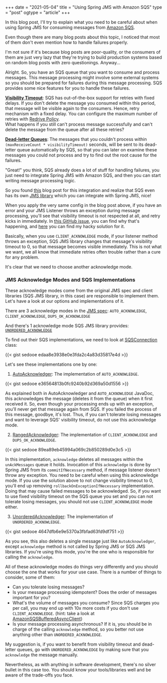 +++
date = "2021-05-04"
title = "Using Spring JMS with Amazon SQS"
type = "post"
ogtype = "article"
+++

In this blog post, I'll try to explain what you need to be careful about when using Spring JMS for consuming messages from [Amazon SQS](https://aws.amazon.com/sqs/).

Even though there are many blog posts about this topic, I noticed that most of them don't even mention how to handle failures properly.

I'm not sure if it's because blog posts are poor-quality, or the consumers of them are just very lazy that they're trying to build production systems based on random blog posts with zero questionings. Anyway...

Alright. So, you have an SQS queue that you want to consume and process messages. This message processing might involve some external systems so you should be prepared for failures during this message processing. SQS provides some nice features for you to handle these failures.

[**Visibility Timeout**](https://docs.aws.amazon.com/AWSSimpleQueueService/latest/SQSDeveloperGuide/sqs-visibility-timeout.html): SQS has out-of-the-box support for retries with fixed delays. If you don't delete the message you consumed within this period, that message will be visible again to the consumers. Hence, retry mechanism with a fixed delay. You can configure the maximum number of retries with [Redrive Policy](https://docs.aws.amazon.com/AWSSimpleQueueService/latest/APIReference/API_SetQueueAttributes.html).   
What happens if you still can't process message successfully and can't delete the message from the queue after all these retries?

[**Dead-letter Queues**](https://docs.aws.amazon.com/AWSSimpleQueueService/latest/SQSDeveloperGuide/sqs-dead-letter-queues.html): The messages that you couldn't process within `(maxReceiveCount * visibilityTimeout)` seconds, will be sent to its dead-letter queue automatically by SQS, so that you can later on examine these messages you could not process and try to find out the root cause for the failures.

"Great!" you think, SQS already does a lot of stuff for handling failures, you just need to integrate Spring JMS with Amazon SQS, and then you can start writing message processing logic.

So you found [this](https://aws.amazon.com/blogs/developer/using-amazon-sqs-with-spring-boot-and-spring-jms/) blog post for this integration and realize that SQS even has its own [JMS library](https://github.com/awslabs/amazon-sqs-java-messaging-lib) which you can integrate with Spring JMS, nice! 

When you apply the very same config in the blog post above, if you have an error and your JMS Listener throws an exception during message processing, you'll see that visibility timeout is not respected at all, and retry kicks in immediately. In [this GitHub issue](https://github.com/awslabs/amazon-sqs-java-messaging-lib/issues/75), you can find why that's happening, and [here](https://stackoverflow.com/a/64394381/3099704) you can find my hacky solution for it.

Basically, when you use `CLIENT_ACKNOWLEDGE` mode, if your listener method throws an exception, SQS JMS library changes that message's visibility timeout to 0, so that message becomes visible immediately. This is not what we want, we all know that immediate retries often trouble rather than a cure for any problem.

It's clear that we need to choose another acknowledge mode.

### JMS Acknowledge Modes and SQS Implementations

These acknowledge modes come from the original JMS spec and client libraries (SQS JMS library, in this case) are responsible to implement them. Let's have a look at our options and implementations of it.

There are 3 acknowledge modes in the [JMS spec](https://github.com/javaee/jms-spec/blob/master/jms1.0.1a/src/share/javax/jms/Session.java#L116): `AUTO_ACKNOWLEDGE`, `CLIENT_ACKNOWLEDGE`, `DUPS_OK_ACKNOWLEDGE`

And there's 1 acknowledge mode SQS JMS library provides: [`UNORDERED_ACKNOWLEDGE`](https://github.com/awslabs/amazon-sqs-java-messaging-lib/blob/master/src/main/java/com/amazon/sqs/javamessaging/SQSSession.java#L112)

To find out their SQS implementations, we need to look at [SQSConnection](https://github.com/awslabs/amazon-sqs-java-messaging-lib/blob/master/src/main/java/com/amazon/sqs/javamessaging/SQSConnection.java#L181) class:

{{< gist sedooe edaa8e3938e0e3fda2c4a83d35817e4d >}}

Let's see these implementations one by one:

1. [AutoAcknowledger](https://github.com/awslabs/amazon-sqs-java-messaging-lib/blob/master/src/main/java/com/amazon/sqs/javamessaging/acknowledge/AutoAcknowledger.java): The implementation of `AUTO_ACKNOWLEDGE`.

{{< gist sedooe e36564813b0fc9240b92d369a50d1556 >}}

As explained both in AutoAcknowledger and `AUTO_ACKNOWLEDGE` JavaDoc, this acknowledges the message (deletes it from the queue) when it first received it. So, even though your processing ends up with an exception, you'll never get that message again from SQS. If you failed the process of this message, goodbye, it's lost. Thus, if you can't tolerate losing messages and want to leverage SQS' visibility timeout, do not use this acknowledge mode.

2. [RangedAcknowledger](https://github.com/awslabs/amazon-sqs-java-messaging-lib/blob/master/src/main/java/com/amazon/sqs/javamessaging/acknowledge/RangedAcknowledger.java): The implementation of `CLIENT_ACKNOWLEDGE` and `DUPS_OK_ACKNOWLEDGE`.

{{< gist sedooe 89ea89eb45994a069c2b850289d0e3c5 >}}

In this implementation, `acknowledge` deletes all messages within the `unAckMessages` queue it holds. Invocation of this `acknowledge` is done by Spring JMS from its `commitIfNecessary` method, if message listener doesn't throw any exception. You need to be careful when using this acknowledge mode. If you use the solution above to not change visibility timeout to 0, you'll end up removing `rollbackOnExceptionIfNecessary` implementation. Doing that may cause failed messages to be acknowledged. So, if you want to use fixed visibility timeout on the SQS queue you set and you can not tolerate losing messages, you should not use `CLIENT_ACKNOWLEDGE` mode either.

3. [UnorderedAcknowledger](https://github.com/awslabs/amazon-sqs-java-messaging-lib/blob/master/src/main/java/com/amazon/sqs/javamessaging/acknowledge/UnorderedAcknowledger.java): The implementation of `UNORDERED_ACKNOWLEDGE`.

{{< gist sedooe 4647dfb6e9e5370a3fbfad63fd9df751 >}}

As you see, this also deletes a single message just like `AutoAcknowledger`, except `acknowledge` method is not called by Spring JMS or SQS JMS libraries. If you're using this mode, you're the one who is responsible for calling the `acknowledge`.

All of these acknowledge modes do things very differently and you should choose the one that works for your use case. There is a number of things to consider, some of them:

- Can you tolerate losing messages?
- Is your message processing idempotent? Does the order of messages important for you?
- What's the volume of messages you consume? Since SQS charges you per call, you may end up with 10x more costs if you don't use `CLIENT_ACKNOWLEDGE`. (hint: take a look at [AmazonSQSBufferedAsyncClient](https://docs.aws.amazon.com/AWSJavaSDK/latest/javadoc/com/amazonaws/services/sqs/buffered/AmazonSQSBufferedAsyncClient.html))
- Is your message processing asynchronous? If it is, you should be in charge of the calling `acknowledge` method, so you better not use anything other than `UNORDERED_ACKNOWLEDGE`.
 
 My suggestion is, if you want to benefit from visibility timeout and dead-letter queues, go with `UNORDERED_ACKNOWLEDGE` by making sure that you `acknowledge` the message manually. 
 
 Nevertheless, as with anything in software development, there's no silver bullet in this case too. You should know your tools/libraries well and be aware of the trade-offs you face.

